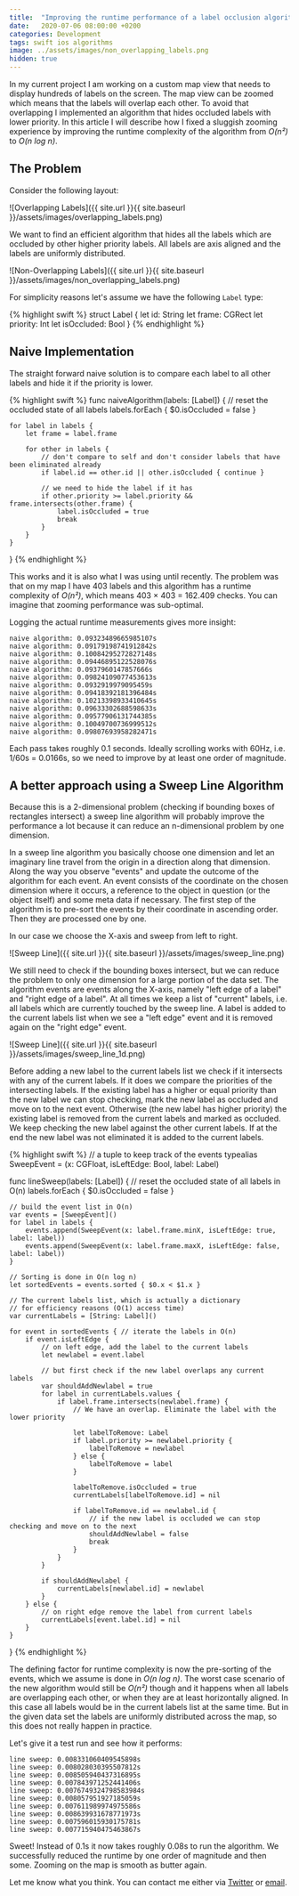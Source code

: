 ```yaml
---
title:  "Improving the runtime performance of a label occlusion algorithm"
date:   2020-07-06 08:00:00 +0200
categories: Development
tags: swift ios algorithms
image: ../assets/images/non_overlapping_labels.png
hidden: true
---
```


In my current project I am working on a custom map view that needs to display hundreds of labels on the screen. The map view can be zoomed which means that the labels will overlap each other. To avoid that overlapping I implemented an algorithm that hides occluded labels with lower priority. In this article I will describe how I fixed a sluggish zooming experience by improving the runtime complexity of the algorithm from *O(n²)* to *O(n log n)*.

<!--more-->

## The Problem

Consider the following layout:

![Overlapping Labels]({{ site.url }}{{ site.baseurl }}/assets/images/overlapping_labels.png)

We want to find an efficient algorithm that hides all the labels which are occluded by other higher priority labels. All labels are axis aligned and the labels are uniformly distributed.

![Non-Overlapping Labels]({{ site.url }}{{ site.baseurl }}/assets/images/non_overlapping_labels.png)

For simplicity reasons let's assume we have the following `Label` type:

{% highlight swift %}
struct Label {
    let id: String
    let frame: CGRect
    let priority: Int
    let isOccluded: Bool
}
{% endhighlight %}

## Naive Implementation

The straight forward naive solution is to compare each label to all other labels and hide it if the priority is lower.

{% highlight swift %}
func naiveAlgorithm(labels: [Label]) {
    // reset the occluded state of all labels
    labels.forEach { $0.isOccluded = false }

    for label in labels {
        let frame = label.frame

        for other in labels {
            // don't compare to self and don't consider labels that have been eliminated already
            if label.id == other.id || other.isOccluded { continue }

            // we need to hide the label if it has
            if other.priority >= label.priority && frame.intersects(other.frame) {
                label.isOccluded = true
                break
            }
        }
    }
}
{% endhighlight %}

This works and it is also what I was using until recently. The problem was that on my map I have 403 labels and this algorithm has a runtime complexity of *O(n²)*, which means 403 × 403 = 162.409 checks. You can imagine that zooming performance was sub-optimal.

Logging the actual runtime measurements gives more insight:

```
naive algorithm: 0.09323489665985107s
naive algorithm: 0.09179198741912842s
naive algorithm: 0.10084295272827148s
naive algorithm: 0.09446895122528076s
naive algorithm: 0.0937960147857666s
naive algorithm: 0.09824109077453613s
naive algorithm: 0.0932919979095459s
naive algorithm: 0.09418392181396484s
naive algorithm: 0.10213398933410645s
naive algorithm: 0.09633302688598633s
naive algorithm: 0.09577906131744385s
naive algorithm: 0.10049700736999512s
naive algorithm: 0.09807693958282471s
```

Each pass takes roughly 0.1 seconds. Ideally scrolling works with 60Hz, i.e. 1/60s = 0.0166s, so we need to improve by at least one order of magnitude.

## A better approach using a Sweep Line Algorithm

Because this is a 2-dimensional problem (checking if bounding boxes of rectangles intersect) a sweep line algorithm will probably improve the performance a lot because it can reduce an n-dimensional problem by one dimension.

In a sweep line algorithm you basically choose one dimension and let an imaginary line travel from the origin in a direction along that dimension. Along the way you observe "events" and update the outcome of the algorithm for each event. An event consists of the coordinate on the chosen dimension where it occurs, a reference to the object in question (or the object itself) and some meta data if necessary. The first step of the algorithm is to pre-sort the events by their coordinate in ascending order. Then they are processed one by one.

In our case we choose the X-axis and sweep from left to right.

![Sweep Line]({{ site.url }}{{ site.baseurl }}/assets/images/sweep_line.png)

We still need to check if the bounding boxes intersect, but we can reduce the problem to only one dimension for a large portion of the data set. The algorithm events are events along the X-axis, namely "left edge of a label" and "right edge of a label". At all times we keep a list of "current" labels, i.e. all labels which are currently touched by the sweep line. A label is added to the current labels list when we see a "left edge" event and it is removed again on the "right edge" event.

![Sweep Line]({{ site.url }}{{ site.baseurl }}/assets/images/sweep_line_1d.png)

Before adding a new label to the current labels list we check if it intersects with any of the current labels. If it does we compare the priorities of the intersecting labels. If the existing label has a higher or equal priority than the new label we can stop checking, mark the new label as occluded and move on to the next event. Otherwise (the new label has higher priority) the existing label is removed from the current labels and marked as occluded. We keep checking the new label against the other current labels. If at the end the new label was not eliminated it is added to the current labels.

{% highlight swift %}
// a tuple to keep track of the events
typealias SweepEvent = (x: CGFloat, isLeftEdge: Bool, label: Label)

func lineSweep(labels: [Label]) {
    // reset the occluded state of all labels in O(n)
    labels.forEach { $0.isOccluded = false }

    // build the event list in O(n)
    var events = [SweepEvent]()
    for label in labels {
        events.append(SweepEvent(x: label.frame.minX, isLeftEdge: true, label: label))
        events.append(SweepEvent(x: label.frame.maxX, isLeftEdge: false, label: label))
    }

    // Sorting is done in O(n log n)
    let sortedEvents = events.sorted { $0.x < $1.x }

    // The current labels list, which is actually a dictionary
    // for efficiency reasons (O(1) access time)
    var currentLabels = [String: Label]()

    for event in sortedEvents { // iterate the labels in O(n)
        if event.isLeftEdge {
            // on left edge, add the label to the current labels
            let newlabel = event.label

            // but first check if the new label overlaps any current labels
            var shouldAddNewlabel = true
            for label in currentLabels.values {
                if label.frame.intersects(newlabel.frame) {
                    // We have an overlap. Eliminate the label with the lower priority

                    let labelToRemove: Label
                    if label.priority >= newlabel.priority {
                        labelToRemove = newlabel
                    } else {
                        labelToRemove = label
                    }

                    labelToRemove.isOccluded = true
                    currentLabels[labelToRemove.id] = nil

                    if labelToRemove.id == newlabel.id {
                        // if the new label is occluded we can stop checking and move on to the next
                        shouldAddNewlabel = false
                        break
                    }
                }
            }

            if shouldAddNewlabel {
                currentLabels[newlabel.id] = newlabel
            }
        } else {
            // on right edge remove the label from current labels
            currentLabels[event.label.id] = nil
        }
    }
}
{% endhighlight %}

The defining factor for runtime complexity is now the pre-sorting of the events, which we assume is done in *O(n log n)*. The worst case scenario of the new algorithm would still be *O(n²)* though and it happens when all labels are overlapping each other, or when they are at least horizontally aligned. In this case all labels would be in the current labels list at the same time. But in the given data set the labels are uniformly distributed across the map, so this does not really happen in practice.

Let's give it a test run and see how it performs:

```
line sweep: 0.008331060409545898s
line sweep: 0.008028030395507812s
line sweep: 0.008505940437316895s
line sweep: 0.007843971252441406s
line sweep: 0.0076749324798583984s
line sweep: 0.008057951927185059s
line sweep: 0.007611989974975586s
line sweep: 0.008639931678771973s
line sweep: 0.007596015930175781s
line sweep: 0.007715940475463867s
```

Sweet! Instead of 0.1s it now takes roughly 0.08s to run the algorithm. We successfully reduced the runtime by one order of magnitude and then some. Zooming on the map is smooth as butter again.

Let me know what you think. You can contact me either via <a href="https://twitter.com/{{site.twitter_username}}"
    target="_blank">Twitter</a> or [email](mailto:{{site.email}}).


[github]: https://github.com/martinhoeller/TestSupportedDevelopmentDemo/tree/master "GitHub Project"
